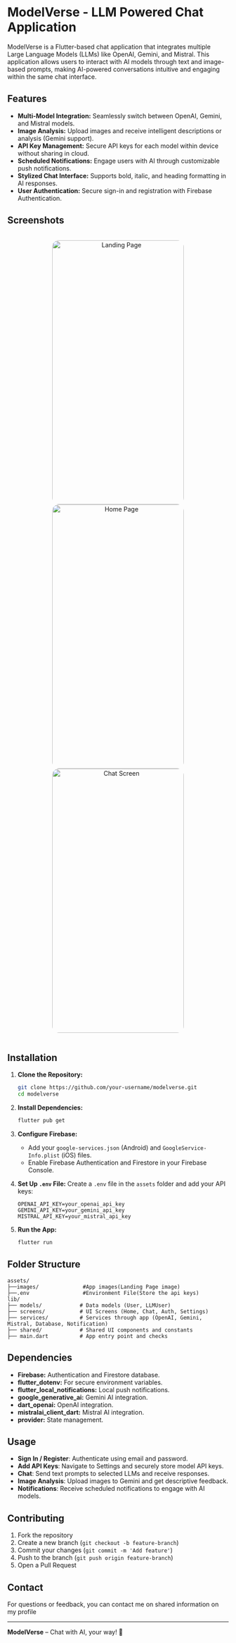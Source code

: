 # ModelVerse - LLM Powered Chat Application

ModelVerse is a Flutter-based chat application that integrates multiple Large Language Models (LLMs) like OpenAI, Gemini, and Mistral. This application allows users to interact with AI models through text and image-based prompts, making AI-powered conversations intuitive and engaging within the same chat interface.

## Features

- **Multi-Model Integration:** Seamlessly switch between OpenAI, Gemini, and Mistral models.
- **Image Analysis:** Upload images and receive intelligent descriptions or analysis (Gemini support).
- **API Key Management:** Secure API keys for each model within device without sharing in cloud.
- **Scheduled Notifications:** Engage users with AI through customizable push notifications.
- **Stylized Chat Interface:** Supports bold, italic, and heading formatting in AI responses.
- **User Authentication:** Secure sign-in and registration with Firebase Authentication.

## Screenshots

<div align="center" style="display: flex; justify-content: center; gap: 20px;">
  <div style="padding: 15px;">
    <a href="https://imgbb.com/">
      <img src="https://i.ibb.co/gjWGtQV/1-Landing-Page.png" alt="Landing Page" width="300" height="600" style="border-radius: 15px;"/>
    </a>
    <a href="https://imgbb.com/">
      <img src="https://i.ibb.co/Vj8t4Yt/4-Home-Page.png" alt="Home Page" width="300" height="600" style="border-radius: 15px;"/>
    </a>
    <a href="https://imgbb.com/">
      <img src="https://i.ibb.co/vH6NBPp/7-Chat-Screen.png" alt="Chat Screen" width="300" height="600" style="border-radius: 15px;"/>
    </a>
   </div>
</div>




## Installation

1. **Clone the Repository:**
   ```bash
   git clone https://github.com/your-username/modelverse.git
   cd modelverse
   ```

2. **Install Dependencies:**
   ```bash
   flutter pub get
   ```

3. **Configure Firebase:**
   - Add your `google-services.json` (Android) and `GoogleService-Info.plist` (iOS) files.
   - Enable Firebase Authentication and Firestore in your Firebase Console.

4. **Set Up `.env` File:**
   Create a `.env` file in the `assets` folder and add your API keys:
   ```env
   OPENAI_API_KEY=your_openai_api_key
   GEMINI_API_KEY=your_gemini_api_key
   MISTRAL_API_KEY=your_mistral_api_key
   ```

5. **Run the App:**
   ```bash
   flutter run
   ```

## Folder Structure

```
assets/
├──images/              #App images(Landing Page image)
├──.env                 #Environment File(Store the api keys)
lib/
├── models/            # Data models (User, LLMUser)
├── screens/           # UI Screens (Home, Chat, Auth, Settings)
├── services/          # Services through app (OpenAI, Gemini, Mistral, Database, Notification)
├── shared/            # Shared UI components and constants
├── main.dart          # App entry point and checks
```

## Dependencies

- **Firebase:** Authentication and Firestore database.
- **flutter_dotenv:** For secure environment variables.
- **flutter_local_notifications:** Local push notifications.
- **google_generative_ai:** Gemini AI integration.
- **dart_openai:** OpenAI integration.
- **mistralai_client_dart:** Mistral AI integration.
- **provider:** State management.

## Usage

- **Sign In / Register**: Authenticate using email and password.
- **Add API Keys**: Navigate to Settings and securely store model API keys.
- **Chat**: Send text prompts to selected LLMs and receive responses.
- **Image Analysis**: Upload images to Gemini and get descriptive feedback.
- **Notifications**: Receive scheduled notifications to engage with AI models.

## Contributing

1. Fork the repository
2. Create a new branch (`git checkout -b feature-branch`)
3. Commit your changes (`git commit -m 'Add feature'`)
4. Push to the branch (`git push origin feature-branch`)
5. Open a Pull Request


## Contact

For questions or feedback, you can contact me on shared information on my profile

---

**ModelVerse** – Chat with AI, your way! 🚀
